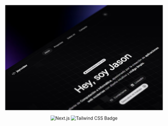 <div align="center">
  <a href="https://jaycodev.vercel.app">
    <img src="./public/images/readme.jpg" alt="Preview">
  </a>
  <p></p>
</div>

<div align="center">

![Next.js](https://img.shields.io/badge/Next.js-000000?style=flat&logo=next.js&logoColor=white)
![Tailwind CSS Badge](https://img.shields.io/badge/Tailwind%20CSS-06B6D4?logo=tailwindcss&logoColor=fff&style=flat)

</div>
